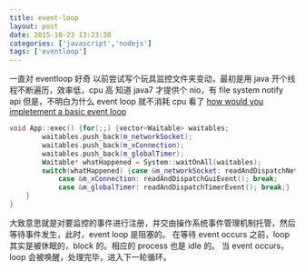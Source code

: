```yaml
---
title: event-loop
layout: post
date: 2015-10-23 13:23:38
categories: ['javascript','nodejs']
tags: ['eventloop']
---
```


一直对 eventloop 好奇
以前尝试写个玩具监控文件夹变动，最初是用 java 开个线程不断遍历，效率低，cpu 高
知道 java7 才提供个 nio，有 file system notify api
但是，不明白为什么 event loop 就不消耗 cpu
看了 [how would you impletement a basic event loop](http://stackoverflow.com/questions/658403/how-would-you-implement-a-basic-event-loop)

```c++
void App::exec() {for(;;) {vector<Waitable> waitables;
        waitables.push_back(m_networkSocket);
        waitables.push_back(m_xConnection);
        waitables.push_back(m_globalTimer);
        Waitable* whatHappened = System::waitOnAll(waitables);
        switch(whatHappened) {case &m_networkSocket: readAndDispatchNetworkEvent(); break;
            case &m_xConnection: readAndDispatchGuiEvent(); break;
            case &m_globalTimer: readAndDispatchTimerEvent(); break;}
    }
}
```

大致意思就是对要监控的事件进行注册，并交由操作系统事件管理机制托管，然后等待事件发生，此时，event loop 是阻塞的。
在等待 event occurs 之前，loop 其实是被休眠的，block 的。相应的 process 也是 idle 的。
当 event occurs，loop 会被唤醒，处理完毕，进入下一轮循环。


